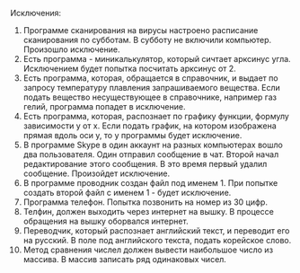 ﻿Исключения:
1. Программе сканирования на вирусы настроено расписание сканирования по субботам. В субботу не включили компьютер. Произошло исключение.
2. Есть программа - миникалькулятор, который сичтает арксинус угла. 
Исключением будет попытка посчитать арксинус от 2.
3. Есть программа, которая, обращается в справочник, и выдает по запросу температуру плавления запрашиваемого вещества.
Если подать вещество несуществующее в справочнике, например газ гелий, программа попадет в исключение.
4. Есть программа, которая, распознает по графику функции, формулу зависимости у от х. 
Если подать график, на котором изображена прямая вдоль оси у, то у программы будет исключение.
5. В программе Skype в один аккаунт на разных компьютерах вошло два пользователя.
Один отправил сообщение в чат. Второй начал редактирование этого сообщения. В это время первый удалил сообщение.
Произойдет исключение.
6. В программе проводник создан файл под именем 1. При попытке создать второй файл с именем 1 - будет исключение.
7. Программа телефон. Попытка позвонить на номер из 30 цифр.
8. Телфин, должен выходить через интернет на вышку. В процессе обращения на вышку оборвался интернет.
9. Переводчик, который распознает английский текст, и переводит его на русский. В поле под английского текста, подать корейское слово.
10. Метод сравнения числел должен вывести наибольшое число из массива. В массив записать ряд одинаковых чисел.

